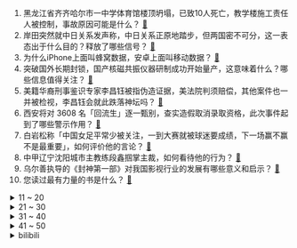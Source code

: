 1. 黑龙江省齐齐哈尔市一中学体育馆楼顶坍塌，已致10人死亡，教学楼施工责任人被控制，事故原因可能是什么？ [:link:](https://www.zhihu.com/question/613585807)
2. 岸田突然就中日关系发声称，中日关系正原地踏步，但两国密不可分，这一表态出于什么目的？释放了哪些信号？ [:link:](https://www.zhihu.com/question/613585972)
3. 为什么iPhone上面叫蜂窝数据，安卓上面叫移动数据？ [:link:](https://www.zhihu.com/question/23244784)
4. 突破国外长期封锁，国产核磁共振仪器研制成功开始量产，这意味着什么？哪些信息值得关注？ [:link:](https://www.zhihu.com/question/613559161)
5. 美籍华裔刑事鉴识专家李昌钰被指伪造证据，美法院判须赔偿，其他案件也一并被检视，李昌钰会就此跌落神坛吗？ [:link:](https://www.zhihu.com/question/613566420)
6. 西安将对 3608 名「回流生」逐一甄别，查实造假取消录取资格，此次事件起到了哪些警示作用？ [:link:](https://www.zhihu.com/question/613440118)
7. 白岩松称「中国女足平常少被关注，一到大赛就被球迷要成绩，下一场赢不赢不是最重要」，如何评价他的言论？ [:link:](https://www.zhihu.com/question/613493574)
8. 中甲辽宁沈阳城市主教练段鑫掴掌主裁，如何看待他的行为？ [:link:](https://www.zhihu.com/question/613609407)
9. 乌尔善执导的《封神第一部》对我国影视行业的发展有哪些意义和启示？ [:link:](https://www.zhihu.com/question/613253283)
10. 您读过最有力量的书是什么？ [:link:](https://www.zhihu.com/question/603556848)
<details>
<summary>11 ~ 20</summary>

11. 第 6 位艾滋病「治愈」患者或已出现，这具有哪些意义？我们离普遍治愈艾滋病还有多远？ [:link:](https://www.zhihu.com/question/613573233)
12. 如何评价刀郎的新歌《罗刹海市》？ [:link:](https://www.zhihu.com/question/613552813)
13. 今年又搞60辆车的高温夏测了，还值得关注吗？ [:link:](https://www.zhihu.com/question/613584311)
14. 高中的学习，到底是努力重要还是智商重要？ [:link:](https://www.zhihu.com/question/611214346)
15. 第一批 AIGC 独角兽开始裁员了，发生了什么？AIGC 行业现在合适进入吗，该如何选择和规划？ [:link:](https://www.zhihu.com/question/613589772)
16. 高速上是不是油车完胜电车？ [:link:](https://www.zhihu.com/question/612068284)
17. 西安一补习学校伪造国家机关印章为「回流生」提供虚假材料，6 人被抓，他们将受到哪些处罚？ [:link:](https://www.zhihu.com/question/613572336)
18. 理想汽车回应起诉同名汽车贴膜店赔 120 万，案件在审，相信法院会依法公允判决，如何从法律角度解读？ [:link:](https://www.zhihu.com/question/613290069)
19. 《三国演义》中如果在关羽死了之后，诸葛亮劝刘备去伐魏，而不是伐吴会怎样? [:link:](https://www.zhihu.com/question/613346772)
20. 2023 LPL 夏季赛 WBG 3:1 淘汰 NIP 晋级下一轮，如何评价这场比赛？ [:link:](https://www.zhihu.com/question/613580112)
</details>
<details>
<summary>21 ~ 30</summary>

21. 美财政部报告显示「今年 5 月美债被日本、中国和英国三个最大海外持有方大幅减持」，透露了哪些信息？ [:link:](https://www.zhihu.com/question/613582423)
22. 英国公司研发核动力火箭，火星旅行时间缩短一半，这具有哪些重大意义？ [:link:](https://www.zhihu.com/question/613411598)
23. 《不完美受害人》第 13-14 集拍得如何？有哪些值得关注的剧情点？ [:link:](https://www.zhihu.com/question/613590419)
24. 大一学生买平板还是笔记本? [:link:](https://www.zhihu.com/question/610055606)
25. 如何评价《明日方舟》2023 夏活限定干员「纯烬艾雅法拉」？ [:link:](https://www.zhihu.com/question/613594760)
26. 如何评价《明日方舟》2023 夏日嘉年华特别直播？ [:link:](https://www.zhihu.com/question/613314067)
27. “扈三娘应该嫁给林冲”这种说法为什么流传甚广？ [:link:](https://www.zhihu.com/question/350458633)
28. 如何评价《中国说唱巅峰对决 2023》总决赛？ [:link:](https://www.zhihu.com/question/613458801)
29. 杨紫《长相思》或将 7 月 24 日播出，你对该剧播出有哪些期待？ [:link:](https://www.zhihu.com/question/612958529)
30. 各省高考第一批投档线陆续出炉，如何看待2023年各高校专业投档线呈现出的新趋势？ [:link:](https://www.zhihu.com/question/613078713)
</details>
<details>
<summary>31 ~ 40</summary>

31. 你能接受自己的孩子很普通吗？ [:link:](https://www.zhihu.com/question/610024577)
32. 我国载人登月火箭主发动机完成飞行任务要求验证，有哪些意义？ [:link:](https://www.zhihu.com/question/613548021)
33. 如何以孟宴臣有了女朋友，许沁却对孟宴臣回心转意了写一篇文章? [:link:](https://www.zhihu.com/question/612896990)
34. 看完《长安三万里》，各位脑洞一波，宋朝拍谁，明朝拍谁，怎么拍? [:link:](https://www.zhihu.com/question/613500879)
35. 如何看待《不完美受害人》中的赵寻？ [:link:](https://www.zhihu.com/question/612677870)
36. 2023赛季F1匈牙利大奖赛红牛车队十二连胜，维斯塔潘夺冠，诺里斯第二佩雷兹第三，如何评价这场比赛？ [:link:](https://www.zhihu.com/question/613597362)
37. 苏轼一生仕途坎坷，为什么不选择归隐山林？是家国情怀还是性格使然？ [:link:](https://www.zhihu.com/question/576807555)
38. 如果许沁觉醒，那她该怎么抉择？ [:link:](https://www.zhihu.com/question/612211427)
39. 如何评价电视剧《我的人间烟火》大结局？ [:link:](https://www.zhihu.com/question/613560152)
40. Meta AI 为什么会开源 Llama2 呢? [:link:](https://www.zhihu.com/question/613072688)
</details>
<details>
<summary>41 ~ 50</summary>

41. 地球上会不会缺少某种我们不知道的重要资源，导致咱们无意识中科技树落后了? [:link:](https://www.zhihu.com/question/610829046)
42. 学生党想成为一个音乐人需要从哪里开始？ [:link:](https://www.zhihu.com/question/613579532)
43. 24日EDGvsTES ，EDG赢的几率大吗？ [:link:](https://www.zhihu.com/question/613547119)
44. 「CCD 卡片机」爆火意味着什么？ [:link:](https://www.zhihu.com/question/612882709)
45. 你的最惬意的生活小习惯是什么？ [:link:](https://www.zhihu.com/question/610153512)
46. 初中物理，并联，为什么电流会走电阻小的那一条路？ [:link:](https://www.zhihu.com/question/610330610)
47. 看过《封神第一部》点映场次的朋友可以谈谈对这部片子的看法吗？ [:link:](https://www.zhihu.com/question/612264741)
48. 大鹏执导，黄渤、王一博主演的街舞电影《热烈》首波口碑如何，值得去电影院看吗？ [:link:](https://www.zhihu.com/question/611465878)
49. 猫猫趴在厕所里是为什么? [:link:](https://www.zhihu.com/question/610641774)
50. 普通人应该先买车还是买房? [:link:](https://www.zhihu.com/question/613475085)
</details><details>
<summary>bilibili</summary>

</details>